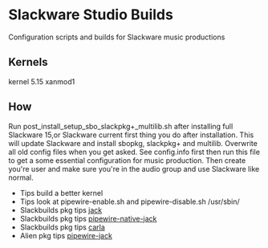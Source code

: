 # Slackware Studio Builds

Configuration scripts and builds for Slackware music productions

## Kernels

kernel 5.15 xanmod1

## How

Run post_install_setup_sbo_slackpkg+_multilib.sh after installing full
Slackware 15,or Slackware current first thing you do after installation.
This will update Slackware and install sbopkg, slackpkg+ and multilib.
Overwrite all old config files when you get asked.
See config.info first then run this file to get a some essential configuration
for music production. Then create you're user and make sure you're in the audio
group and use Slackware like normal.

* Tips build a better kernel
* Tips look at pipewire-enable.sh and pipewire-disable.sh /usr/sbin/
* Slackbuilds pkg tips [jack](https://slackbuilds.org/repository/15.0/audio/jack/)
* Slackbuilds pkg tips [pipewire-native-jack](https://slackbuilds.org/repository/15.0/audio/pipewire-native-jack/)
* Slackbuilds pkg tips [carla](https://slackbuilds.org/repository/15.0/audio/carla/)
* Alien pkg tips [pipewire-jack](http://www.slackware.com/~alien/slackbuilds/pipewire-jack/)
